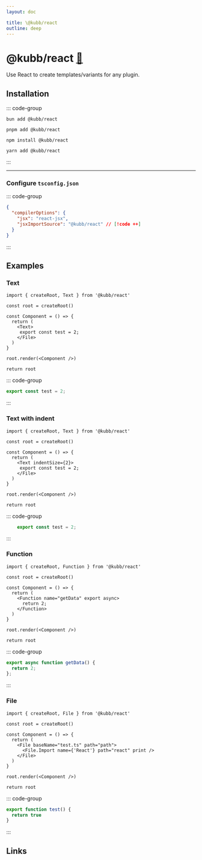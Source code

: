 ```yaml
---
layout: doc

title: \@kubb/react
outline: deep
---
```

# @kubb/react <a href="https://paka.dev/npm/@kubb/react@latest/api">🦙</a><Badge type="warning" text="under construction" />

Use React to create templates/variants for any plugin.


## Installation

::: code-group

```shell [bun <img src="/feature/bun.svg"/>]
bun add @kubb/react
```

```shell [pnpm <img src="/feature/pnpm.svg"/>]
pnpm add @kubb/react
```

```shell [npm <img src="/feature/npm.svg"/>]
npm install @kubb/react
```

```shell [yarn <img src="/feature/yarn.svg"/>]
yarn add @kubb/react
```
:::

<hr/>

### Configure `tsconfig.json`

::: code-group

```json [tsconfig.json]
{
  "compilerOptions": {
    "jsx": "react-jsx",
    "jsxImportSource": "@kubb/react" // [!code ++]
  }
}
```
:::


## Examples

### Text

```tsx [input]
import { createRoot, Text } from '@kubb/react'

const root = createRoot()

const Component = () => {
  return (
    <Text>
     export const test = 2;
    </File>
  )
}

root.render(<Component />)

return root
```

::: code-group

```typescript [root.output]
export const test = 2;
```

:::


### Text with indent

```tsx [input]
import { createRoot, Text } from '@kubb/react'

const root = createRoot()

const Component = () => {
  return (
    <Text indentSize={2}>
     export const test = 2;
    </File>
  )
}

root.render(<Component />)

return root
```

::: code-group

```typescript [root.output]
    export const test = 2;
```
:::

### Function
```tsx [input]
import { createRoot, Function } from '@kubb/react'

const root = createRoot()

const Component = () => {
  return (
    <Function name="getData" export async>
      return 2;
    </Function>
  )
}

root.render(<Component />)

return root
```

::: code-group
```typescript [root.output]
export async function getData() {
  return 2;
};
```

:::


### File

```tsx [input]
import { createRoot, File } from '@kubb/react'

const root = createRoot()

const Component = () => {
  return (
    <File baseName="test.ts" path="path">
      <File.Import name={'React'} path="react" print />
    </File>
  )
}

root.render(<Component />)

return root
```
::: code-group

```typescript [root.output]
export function test() {
  return true
}
```

:::

## Links
